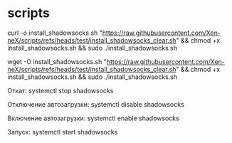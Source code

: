 # scripts

curl -o install_shadowsocks.sh "https://raw.githubusercontent.com/Xen-neX/scripts/refs/heads/test/install_shadowsocks_clear.sh" && chmod +x install_shadowsocks.sh && sudo ./install_shadowsocks.sh

wget -O install_shadowsocks.sh "https://raw.githubusercontent.com/Xen-neX/scripts/refs/heads/test/install_shadowsocks_clear.sh" && chmod +x install_shadowsocks.sh && sudo ./install_shadowsocks.sh

Откат: systemctl stop shadowsocks

Отключение автозагрузки: systemctl disable shadowsocks

Включение автозагрузки: systemctl enable shadowsocks

Запуск: systemctl start shadowsocks

